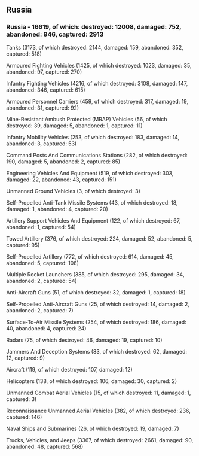 
 
 ## Russia
 
 ### Russia - 16619, of which: destroyed: 12008, damaged: 752, abandoned: 946, captured: 2913

 

 

 Tanks (3173, of which destroyed: 2144, damaged: 159, abandoned: 352, captured: 518)

 Armoured Fighting Vehicles (1425, of which destroyed: 1023, damaged: 35, abandoned: 97, captured: 270)

 Infantry Fighting Vehicles (4216, of which destroyed: 3108, damaged: 147, abandoned: 346, captured: 615)

 Armoured Personnel Carriers (459, of which destroyed: 317, damaged: 19, abandoned: 31, captured: 92)

 Mine-Resistant Ambush Protected (MRAP) Vehicles (56, of which destroyed: 39, damaged: 5, abandoned: 1, captured: 11)

 Infantry Mobility Vehicles (253, of which destroyed: 183, damaged: 14, abandoned: 3, captured: 53)

 Command Posts And Communications Stations (282, of which destroyed: 190, damaged: 5, abandoned: 2, captured: 85)

 Engineering Vehicles And Equipment (519, of which destroyed: 303, damaged: 22, abandoned: 43, captured: 151)

 Unmanned Ground Vehicles (3, of which destroyed: 3)

 Self-Propelled Anti-Tank Missile Systems (43, of which destroyed: 18, damaged: 1, abandoned: 4, captured: 20)

 Artillery Support Vehicles And Equipment (122, of which destroyed: 67, abandoned: 1, captured: 54)

 Towed Artillery (376, of which destroyed: 224, damaged: 52, abandoned: 5, captured: 95)

 Self-Propelled Artillery (772, of which destroyed: 614, damaged: 45, abandoned: 5, captured: 108)

 Multiple Rocket Launchers (385, of which destroyed: 295, damaged: 34, abandoned: 2, captured: 54)

 Anti-Aircraft Guns (51, of which destroyed: 32, damaged: 1, captured: 18)

 Self-Propelled Anti-Aircraft Guns (25, of which destroyed: 14, damaged: 2, abandoned: 2, captured: 7)

 Surface-To-Air Missile Systems (254, of which destroyed: 186, damaged: 40, abandoned: 4, captured: 24)

 Radars (75, of which destroyed: 46, damaged: 19, captured: 10)

 Jammers And Deception Systems (83, of which destroyed: 62, damaged: 12, captured: 9)

 Aircraft (119, of which destroyed: 107, damaged: 12)

 Helicopters (138, of which destroyed: 106, damaged: 30, captured: 2)

 Unmanned Combat Aerial Vehicles (15, of which destroyed: 11, damaged: 1, captured: 3)

 Reconnaissance Unmanned Aerial Vehicles (382, of which destroyed: 236, captured: 146)

 Naval Ships and Submarines (26, of which destroyed: 19, damaged: 7)

 Trucks, Vehicles, and Jeeps (3367, of which destroyed: 2661, damaged: 90, abandoned: 48, captured: 568)

